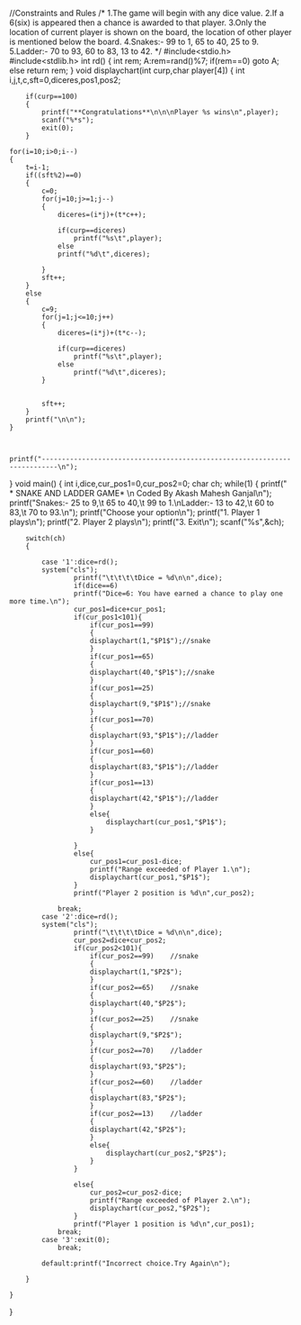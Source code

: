 //Constraints and Rules
/*
1.The game will begin with any dice value.
2.If a 6(six) is appeared then a chance is awarded to that player.
3.Only the location of current player is shown on the board,
	the location of other player is mentioned below the board.
4.Snakes:- 99 to  1, 65 to 40, 25 to 9.
5.Ladder:- 70 to 93, 60 to 83, 13 to 42.
*/
#include<stdio.h>
#include<stdlib.h>
int rd()
{
	int rem;
	A:rem=rand()%7;
	if(rem==0)
		goto A;
	else
		return rem;
}
void displaychart(int curp,char player[4])
{	int i,j,t,c,sft=0,diceres,pos1,pos2;
	
		
		if(curp==100)
		{
			printf("**Congratulations**\n\n\nPlayer %s wins\n",player);
			scanf("%*s");
			exit(0);
		}
	
	for(i=10;i>0;i--)
	{
		t=i-1;
		if((sft%2)==0)
		{
			c=0;
			for(j=10;j>=1;j--)
			{
				diceres=(i*j)+(t*c++);
				
				if(curp==diceres)
					printf("%s\t",player);
				else
				printf("%d\t",diceres);
		
			}
			sft++;
		}
		else
		{
			c=9;
			for(j=1;j<=10;j++)
			{
				diceres=(i*j)+(t*c--);
				
				if(curp==diceres)
					printf("%s\t",player);
				else
					printf("%d\t",diceres);
			}
		
			
			sft++;
		}
		printf("\n\n");
	}

	

	printf("--------------------------------------------------------------------------\n");
}
void main()
{
	int i,dice,cur_pos1=0,cur_pos2=0;
	char ch;
	while(1)
	{	printf("		* SNAKE AND LADDER GAME* \n		Coded By Akash Mahesh Ganjal\n");
		printf("Snakes:- 25 to 9,\t 65 to 40,\t 99 to  1.\nLadder:- 13 to 42,\t 60 to 83,\t 70 to 93.\n");
		printf("Choose your option\n");
		printf("1. Player 1 plays\n");
		printf("2. Player 2 plays\n");
		printf("3. Exit\n");
		scanf("%s",&ch);
	
		switch(ch)
		{
			
			case '1':dice=rd();
			system("cls");
					printf("\t\t\t\tDice = %d\n\n",dice);
					if(dice==6)
					printf("Dice=6: You have earned a chance to play one more time.\n");
					cur_pos1=dice+cur_pos1;
					if(cur_pos1<101){
						if(cur_pos1==99)
						{
						displaychart(1,"$P1$");//snake
						}
						if(cur_pos1==65)
						{
						displaychart(40,"$P1$");//snake
						}
						if(cur_pos1==25)
						{
						displaychart(9,"$P1$");//snake
						}
						if(cur_pos1==70)
						{
						displaychart(93,"$P1$");//ladder
						}
						if(cur_pos1==60)
						{
						displaychart(83,"$P1$");//ladder
						}
						if(cur_pos1==13)
						{
						displaychart(42,"$P1$");//ladder
						}
						else{
							displaychart(cur_pos1,"$P1$");
						}
						
					}
					else{
						cur_pos1=cur_pos1-dice;
						printf("Range exceeded of Player 1.\n");
						displaychart(cur_pos1,"$P1$");
					}
					printf("Player 2 position is %d\n",cur_pos2);
			
				break;
			case '2':dice=rd();
			system("cls");
					printf("\t\t\t\tDice = %d\n\n",dice);
					cur_pos2=dice+cur_pos2;
					if(cur_pos2<101){
						if(cur_pos2==99)	//snake
						{
						displaychart(1,"$P2$");
						}
						if(cur_pos2==65)	//snake
						{
						displaychart(40,"$P2$");
						}
						if(cur_pos2==25)	//snake
						{
						displaychart(9,"$P2$");
						}
						if(cur_pos2==70)	//ladder
						{
						displaychart(93,"$P2$");
						}
						if(cur_pos2==60)	//ladder
						{
						displaychart(83,"$P2$");
						}
						if(cur_pos2==13) 	//ladder
						{
						displaychart(42,"$P2$");
						}
						else{
							displaychart(cur_pos2,"$P2$");
						}
					}
						
					else{
						cur_pos2=cur_pos2-dice;
						printf("Range exceeded of Player 2.\n");
						displaychart(cur_pos2,"$P2$");
					}
					printf("Player 1 position is %d\n",cur_pos1);
				break;
			case '3':exit(0);
				break;
			
			default:printf("Incorrect choice.Try Again\n");
				
		}
		
	}
	
}
